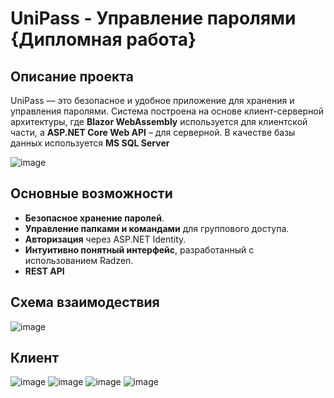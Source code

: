 # UniPass - Управление паролями {Дипломная работа}
## Описание проекта
UniPass — это безопасное и удобное приложение для хранения и управления паролями. Система построена на основе клиент-серверной архитектуры, где **Blazor WebAssembly** используется для клиентской части, а **ASP.NET Core Web API** – для серверной.
В качестве базы данных используется **MS SQL Server**


![image](https://github.com/user-attachments/assets/13c9267c-a2ac-4d67-880f-0c71920fabe8)

## Основные возможности
- **Безопасное хранение паролей**.
- **Управление папками и командами** для группового доступа.
- **Авторизация** через ASP.NET Identity.
- **Интуитивно понятный интерфейс**, разработанный с использованием Radzen.
- **REST API**

## Схема взаимодествия 
![image](https://github.com/user-attachments/assets/b6063b7f-943e-4885-be44-7e82452a0ce4)

## Клиент
![image](https://github.com/user-attachments/assets/d7df2909-0503-4215-8b74-3688d9ff07b5)
![image](https://github.com/user-attachments/assets/00bb56e3-10c3-4061-9a68-61344acd823d)
![image](https://github.com/user-attachments/assets/23df248b-f878-43f4-a3b8-88162107f259)
![image](https://github.com/user-attachments/assets/683a39e5-7af8-45b0-af4f-6674e4b15eb4)


